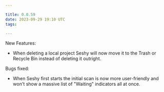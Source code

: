 ```yaml
---

title: 0.0.59
date: 2023-09-29 19:10 UTC
tags: 

---
```


New Features:

* When deleting a local project Seshy will now move it to the Trash or Recycle Bin
  instead of deleting it outright.

Bugs fixed:

* When Seshy first starts the initial scan is now more user-friendly and won't show
  a massive list of "Waiting" indicators all at once.


